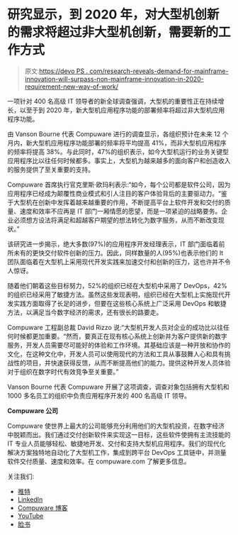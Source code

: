 # 研究显示，到 2020 年，对大型机创新的需求将超过非大型机创新，需要新的工作方式

> 原文:[https://devo PS . com/research-reveals-demand-for-mainframe-innovation-will-surpass-non-mainframe-innovation-in-2020-requirement-new-way-of-work/](https://devops.com/research-reveals-demand-for-mainframe-innovation-will-surpass-non-mainframe-innovation-in-2020-requiring-new-ways-of-working/)

一项针对 400 名高级 IT 领导者的新全球调查强调，大型机的重要性正在持续增长，以至于到 2020 年，新大型机应用程序功能的部署频率将超过非大型机应用程序功能。

由 Vanson Bourne 代表 Compuware 进行的调查显示，各组织预计在未来 12 个月内，新大型机应用程序功能部署的频率将平均提高 41%，而非大型机应用程序的频率将提高 38%。与此同时，47%的组织表示，如今大型机运行的业务关键型应用程序比以往任何时候都多。事实上，大型机为越来越多的面向客户和创造收入的服务提供了至关重要的支持。

Compuware 首席执行官克里斯·欧玛利表示:“如今，每个公司都是软件公司，因为应用程序已经成为颠覆性商业模式和引人注目的客户体验背后的主要驱动力。“鉴于大型机在创新中发挥着越来越重要的作用，不断提高平台上软件开发和交付的质量、速度和效率不应再是 IT 部门一厢情愿的愿望，而是一项紧迫的战略要务。企业必须想方设法将满足和超越客户期望的想法转化为数字服务，从而不断改变现状。”

该研究进一步揭示，绝大多数(97%)的应用程序开发经理表示，IT 部门面临着前所未有的更快交付软件创新的压力。因此，同样数量的人(95%)也表示他们的 It 团队面临着在大型机上采用现代开发实践来加速交付和创新的压力，这也许并不令人惊讶。

随着他们朝着这些目标努力，52%的组织已经在大型机中采用了 DevOps，42%的组织已经采用了敏捷方法。虽然这些发现表明，组织已经在大型机上实施现代开发实践方面取得了长足的进步，但要在这些核心系统上广泛采用 DevOps 和敏捷方法，以满足当今数字经济的需求，还有很长的路要走。

Compuware 工程副总裁 David Rizzo 说:“大型机开发人员对企业的成功比以往任何时候都更加重要。“然而，要真正在现有核心系统上创新并为客户提供新的数字服务，开发人员需要尽可能好的体验和工作环境。其基础应该是一种开放和协作的文化，在这种文化中，开发人员可以使用现代的方法和工具从事鼓舞人心和具有挑战性的项目，并快速获得反馈，从而不断提高他们的能力。提供这种开发人员体验对于组织在数字时代有效竞争至关重要。”

Vanson Bourne 代表 Compuware 开展了这项调查，调查对象包括拥有大型机和 1000 多名员工的组织中负责应用程序开发的 400 名高级 IT 领导。

**Compuware 公司**

Compuware 使世界上最大的公司能够充分利用他们的大型机投资，在数字经济中脱颖而出。我们通过交付创新软件来实现这一目标，这些软件使拥有主流技能的 IT 专业人员能够轻松、敏捷地开发、交付和支持大型机应用程序。我们的现代化解决方案独特地自动化了大型机工作，集成到跨平台 DevOps 工具链中，并测量软件交付质量、速度和效率。在 compuware.com 了解更多信息。

关注我们:

*   [推特](https://twitter.com/compuware)
*   [LinkedIn](https://www.linkedin.com/company/compuware/)
*   [Compuware 博客](https://www.compuware.com/blog/)
*   [YouTube](https://www.youtube.com/compuware)
*   [脸书](https://www.facebook.com/compuware)
